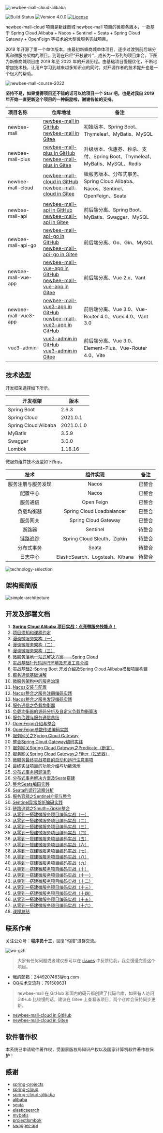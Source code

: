 ![newbee-mall-cloud-alibaba](./static-files/newbee-mall-cloud-alibaba-l.png)

![Build Status](https://img.shields.io/badge/build-passing-green.svg)
![Version 4.0.0](https://img.shields.io/badge/version-4.0.0-yellow.svg)
[![License](https://img.shields.io/badge/license-GPL3.0-blue.svg)](https://github.com/newbee-ltd/newbee-mall-cloud/blob/master/LICENSE)

newbee-mall-cloud 项目是新蜂商城 newbee-mall 项目的微服务版本，一款基于 Spring Cloud Alibaba + Nacos + Sentinel + Seata + Spring Cloud Gateway + OpenFeign 等技术的大型微服务实战项目。

2019 年开源了第一个单体版本，由最初新蜂商城单体项目，逐步过渡到前后端分离和微服务架构的项目，到现在已经“开枝散叶”，成长为一系列的项目集合，下图为新蜂商城项目由 2019 年至 2022 年的开源历程。由基础项目慢慢优化，不断地增加技术栈，让用户学习到越来越多知识点的同时，对开源作者的技术提升也是一个很大的帮助。

![newbee-mall-course-2022](./static-files/newbee-mall-course-2022.png)

**坚持不易，如果觉得项目还不错的话可以给项目一个 Star 吧，也是对我自 2019 年开始一直更新这个项目的一种鼓励啦，谢谢各位的支持。**

| 项目名称             | 仓库地址                                                     | 备注                                                         |
| :------------------- | ------------------------------------------------------------ | ------------------------------------------------------------ |
| newbee-mall          | [newbee-mall in GitHub](https://github.com/newbee-ltd/newbee-mall)<br>[newbee-mall in Gitee](https://gitee.com/newbee-ltd/newbee-mall) | 初始版本、Spring Boot、Thymeleaf、MyBatis、MySQL             |
| newbee-mall-plus     | [newbee-mall-plus in GitHub](https://github.com/newbee-ltd/newbee-mall-plus)<br/>[newbee-mall-plus in Gitee](https://gitee.com/newbee-ltd/newbee-mall-plus) | 升级版本、优惠券、秒杀、支付、Spring Boot、Thymeleaf、MyBatis、MySQL、Redis |
| newbee-mall-cloud    | [newbee-mall-cloud in GitHub](https://github.com/newbee-ltd/newbee-mall-cloud)<br/>[newbee-mall-cloud in Gitee](https://gitee.com/newbee-ltd/newbee-mall-cloud) | 微服务版本、分布式事务、Spring Cloud Alibaba、Nacos、Sentinel、OpenFeign、Seata |
| newbee-mall-api      | [newbee-mall-api in GitHub](https://github.com/newbee-ltd/newbee-mall-api)<br/>[newbee-mall-api in Gitee](https://gitee.com/newbee-ltd/newbee-mall-api) | 前后端分离、Spring Boot、MyBatis、Swagger、MySQL             |
| newbee-mall-api-go   | [newbee-mall-api-go in GitHub](https://github.com/newbee-ltd/newbee-mall-api-go)<br/>[newbee-mall-api-go in Gitee](https://gitee.com/newbee-ltd/newbee-mall-api-go) | 前后端分离、Go、Gin、MySQL                                   |
| newbee-mall-vue-app  | [newbee-mall-vue-app in GitHub](https://github.com/newbee-ltd/newbee-mall-vue-app)<br/>[newbee-mall-vue-app in Gitee](https://gitee.com/newbee-ltd/newbee-mall-vue-app) | 前后端分离、Vue 2.x、Vant                                    |
| newbee-mall-vue3-app | [newbee-mall-vue3-app in GitHub](https://github.com/newbee-ltd/newbee-mall-vue3-app)<br/>[newbee-mall-vue3-app in GitHub](https://gitee.com/newbee-ltd/newbee-mall-vue3-app) | 前后端分离、Vue 3.0、Vue-Router 4.0、Vuex 4.0、Vant 3.0      |
| vue3-admin           | [vue3-admin in GitHub](https://github.com/newbee-ltd/vue3-admin)<br/>[vue3-admin in Gitee](https://gitee.com/newbee-ltd/vue3-admin) | 前后端分离、Vue 3.0、Element-Plus、Vue-Router 4.0、Vite      |

## 技术选型

开发框架选择如下所示。

| 开发框架             | 版本       |
| -------------------- | ---------- |
| Spring Boot          | 2.6.3      |
| Spring Cloud         | 2021.0.1   |
| Spring Cloud Alibaba | 2021.0.1.0 |
| MyBatis              | 3.5.9      |
| Swagger              | 3.0.0      |
| Lombok               | 1.18.16    |

微服务组件技术选型如下所示。

|        技术        |            组件实现             |  备注  |
| :----------------: | :-----------------------------: | :----: |
| 服务注册与服务发现 |              Nacos              | 已整合 |
|      配置中心      |              Nacos              | 已整合 |
|      服务通信      |           Open Feign            | 已整合 |
|     负载均衡器     |    Spring Cloud Loadbalancer    | 已整合 |
|      服务网关      |      Spring Cloud Gateway       | 已整合 |
|       断路器       |            Sentinel             | 待整合 |
|      链路追踪      |   Spring Cloud Sleuth、Zipkin   | 待整合 |
|     分布式事务     |              Seata              | 待整合 |
|      日志中心      | ElasticSearch、Logstash、Kibana | 待整合 |

![technology-selection](./static-files/newbee-mall-cloud-technology-selection.png)

## 架构图简版

![simple-architecture](./static-files/newbee-mall-cloud-architecture.png)

## 开发及部署文档

1. [**Spring Cloud Alibaba 项目实战：点亮微服务技能点！**](https://juejin.cn/book/7085254558678515742?suid=1996368849416216&source=android)
2. [项目须知和课程约定](https://juejin.cn/book/7085254558678515742?suid=1996368849416216&source=android)
3. [漫谈微服务架构（一）](https://juejin.cn/book/7085254558678515742?suid=1996368849416216&source=android)
4. [漫谈微服务架构（二）](https://juejin.cn/book/7085254558678515742?suid=1996368849416216&source=android)
5. [漫谈微服务架构（三）](https://juejin.cn/book/7085254558678515742?suid=1996368849416216&source=android)
6. [微服务落地一站式解决方案——Spring Cloud](https://juejin.cn/book/7085254558678515742?suid=1996368849416216&source=android)
7. [实战基础1-代码运行环境及开发工具介绍](https://juejin.cn/book/7085254558678515742?suid=1996368849416216&source=android)
8. [实战基础2-Spring Boot 开发介绍及Spring Cloud Alibaba模板项目构建](https://juejin.cn/book/7085254558678515742?suid=1996368849416216&source=android)
9. [服务通信基础讲解](https://juejin.cn/book/7085254558678515742?suid=1996368849416216&source=android)
10. [微服务架构中的服务治理](https://juejin.cn/book/7085254558678515742?suid=1996368849416216&source=android)
11. [Nacos安装与配置](https://juejin.cn/book/7085254558678515742?suid=1996368849416216&source=android)
12. [Nacos整合之服务注册编码实践](https://juejin.cn/book/7085254558678515742?suid=1996368849416216&source=android)
13. [Nacos整合之服务发现编码实践](https://juejin.cn/book/7085254558678515742?suid=1996368849416216&source=android)
14. [服务通信之负载均衡器](https://juejin.cn/book/7085254558678515742?suid=1996368849416216&source=android)
15. [负载均衡器的源码分析及自定义负载均衡算法](https://juejin.cn/book/7085254558678515742?suid=1996368849416216&source=android)
16. [服务治理与服务通信总结](https://juejin.cn/book/7085254558678515742?suid=1996368849416216&source=android)
17. [OpenFeign介绍与整合](https://juejin.cn/book/7085254558678515742?suid=1996368849416216&source=android)
18. [OpenFeign参数传递编码实践](https://juejin.cn/book/7085254558678515742?suid=1996368849416216&source=android)
19. [服务网关之Spring Cloud Gateway](https://juejin.cn/book/7085254558678515742?suid=1996368849416216&source=android)
20. [整合Spring Cloud Gateway编码实践](https://juejin.cn/book/7085254558678515742?suid=1996368849416216&source=android)
21. [服务网关Spring Cloud Gateway之Predicate（断言）](https://juejin.cn/book/7085254558678515742?suid=1996368849416216&source=android)
22. [服务网关Spring Cloud Gateway之Filter（过滤器）](https://juejin.cn/book/7085254558678515742?suid=1996368849416216&source=android)
23. [微服务最终实战项目的启动和运行注意事项](https://juejin.cn/book/7085254558678515742?suid=1996368849416216&source=android)
24. [最终实战项目的功能介绍与功能演示](https://juejin.cn/book/7085254558678515742?suid=1996368849416216&source=android)
25. [分布式事务问题演示](https://juejin.cn/book/7085254558678515742?suid=1996368849416216&source=android)
26. [分布式事务解决方案及Seata搭建](https://juejin.cn/book/7085254558678515742?suid=1996368849416216&source=android)
27. [整合Seata编码实践](https://juejin.cn/book/7085254558678515742?suid=1996368849416216&source=android)
28. [Seata的运行流程分析](https://juejin.cn/book/7085254558678515742?suid=1996368849416216&source=android)
29. [服务容错之Sentinel介绍与整合](https://juejin.cn/book/7085254558678515742?suid=1996368849416216&source=android)
30. [Sentinel异常熔断编码实践](https://juejin.cn/book/7085254558678515742?suid=1996368849416216&source=android)
31. [链路追踪之Sleuth+Zipkin整合](https://juejin.cn/book/7085254558678515742?suid=1996368849416216&source=android)
32. [从零到一搭建微服务项目编码实战（一）](https://juejin.cn/book/7085254558678515742?suid=1996368849416216&source=android)
33. [从零到一搭建微服务项目编码实战（二）](https://juejin.cn/book/7085254558678515742?suid=1996368849416216&source=android)
34. [从零到一搭建微服务项目编码实战（三）](https://juejin.cn/book/7085254558678515742?suid=1996368849416216&source=android)
35. [从零到一搭建微服务项目编码实战（四）](https://juejin.cn/book/7085254558678515742?suid=1996368849416216&source=android)
36. [从零到一搭建微服务项目编码实战（五）](https://juejin.cn/book/7085254558678515742?suid=1996368849416216&source=android)
37. [从零到一搭建微服务项目编码实战（六）](https://juejin.cn/book/7085254558678515742?suid=1996368849416216&source=android)
38. [从零到一搭建微服务项目编码实战（七）](https://juejin.cn/book/7085254558678515742?suid=1996368849416216&source=android)
39. [从零到一搭建微服务项目编码实战（八）](https://juejin.cn/book/7085254558678515742?suid=1996368849416216&source=android)
40. [从零到一搭建微服务项目编码实战（九）](https://juejin.cn/book/7085254558678515742?suid=1996368849416216&source=android)
41. [从零到一搭建微服务项目编码实战（十）](https://juejin.cn/book/7085254558678515742?suid=1996368849416216&source=android)
42. [从零到一搭建微服务项目编码实战（十一）](https://juejin.cn/book/7085254558678515742?suid=1996368849416216&source=android)
43. [从零到一搭建微服务项目编码实战（十二）](https://juejin.cn/book/7085254558678515742?suid=1996368849416216&source=android)
44. [从零到一搭建微服务项目编码实战（十三）](https://juejin.cn/book/7085254558678515742?suid=1996368849416216&source=android)
45. [从零到一搭建微服务项目编码实战（十四）](https://juejin.cn/book/7085254558678515742?suid=1996368849416216&source=android)
46. [从零到一搭建微服务项目编码实战（十五）](https://juejin.cn/book/7085254558678515742?suid=1996368849416216&source=android)
47. [从零到一搭建微服务项目编码实战（十六）](https://juejin.cn/book/7085254558678515742?suid=1996368849416216&source=android)
48. [课程总结](https://juejin.cn/book/7085254558678515742?suid=1996368849416216&source=android)

## 联系作者

关注公众号：**程序员十三**，回复"勾搭"进群交流。

![wx-gzh](https://newbee-mall.oss-cn-beijing.aliyuncs.com/wx-gzh/%E7%A8%8B%E5%BA%8F%E5%91%98%E5%8D%81%E4%B8%89-%E5%85%AC%E4%BC%97%E5%8F%B7.png)

> 大家有任何问题或者建议都可以在 [issues](https://github.com/newbee-ltd/newbee-mall-cloud/issues) 中反馈给我，我会慢慢完善这个项目。

- 我的邮箱：2449207463@qq.com
- QQ技术交流群：791509631

> newbee-mall 在 GitHub 和国内的码云都创建了代码仓库，如果有人访问 GitHub 比较慢的话，建议在 Gitee 上查看该项目，两个仓库会保持同步更新。

- [newbee-mall-cloud in GitHub](https://github.com/newbee-ltd/newbee-mall-cloud)
- [newbee-mall-cloud in Gitee](https://gitee.com/newbee-ltd/newbee-mall-cloud)

## 软件著作权

本系统已申请软件著作权，受国家版权局知识产权以及国家计算机软件著作权保护！

## 感谢

- [spring-projects](https://github.com/spring-projects/spring-boot)
- [spring-cloud](https://github.com/spring-cloud)
- [spring-cloud-alibaba](https://github.com/alibaba/spring-cloud-alibaba)
- [alibaba](https://github.com/alibaba)
- [seata](https://github.com/seata/seata)
- [elasticsearch](https://github.com/elastic/elasticsearch)
- [mybatis](https://github.com/mybatis/mybatis-3)
- [projectlombok](https://github.com/projectlombok/lombok)
- [swagger-api](https://github.com/swagger-api)
